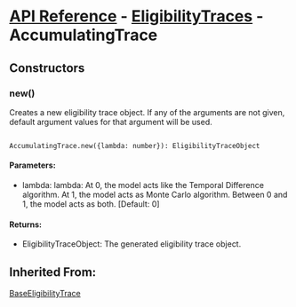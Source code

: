 # [API Reference](../../API.md) - [EligibilityTraces](../EligibilityTraces.md) - AccumulatingTrace

## Constructors

### new()

Creates a new eligibility trace object. If any of the arguments are not given, default argument values for that argument will be used.

```

AccumulatingTrace.new({lambda: number}): EligibilityTraceObject

```

#### Parameters:

* lambda: lambda: At 0, the model acts like the Temporal Difference algorithm. At 1, the model acts as Monte Carlo algorithm. Between 0 and 1, the model acts as both. [Default: 0]

#### Returns:

* EligibilityTraceObject: The generated eligibility trace object.

## Inherited From:

[BaseEligibilityTrace](BaseEligibilityTrace.md)
